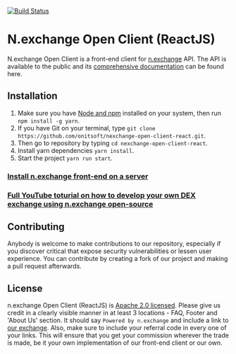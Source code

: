 [![Build Status](https://travis-ci.org/onitsoft/nexchange-open-client-react.svg?branch=master)](https://travis-ci.org/onitsoft/nexchange-open-client-react)

# N.exchange Open Client (ReactJS)

N.exchange Open Client is a front-end client for [n.exchange](https://n.exchange/) API. The API is available to the public and its [comprehensive documentation](https://n.exchange/apidocs) can be found here.

## Installation

1.  Make sure you have [Node and npm](https://docs.npmjs.com/getting-started/installing-node) installed on your system, then run `npm install -g yarn`.
2.  If you have Git on your terminal, type `git clone https://github.com/onitsoft/nexchange-open-client-react.git`.
3.  Then go to repository by typing `cd nexchange-open-client-react`.
4.  Install yarn dependencies `yarn install`.
5.  Start the project `yarn run start`.

### [Install n.exchange front-end on a server](https://medium.com/nexchange/nexchange-io-front-end-client-setup-on-a-server-501ea46f34aa)

### [Full YouTube toturial on how to develop your own DEX exchange using n.exchange open-source](https://www.youtube.com/watch?v=7ujmzb3HzCA)


## Contributing

Anybody is welcome to make contributions to our repository, especially if you discover critical that expose security vulnerabilities or lessen user experience. You can contribute by creating a fork of our project and making a pull request afterwards.

## License

n.exchange Open Client (ReactJS) is [Apache 2.0 licensed](https://github.com/onitsoft/nexchange-open-client-react/blob/master/LICENSE). Please give us credit in a clearly visible manner in at least 3 locations - FAQ, Footer and 'About Us' section. It should say `Powered by n.exchange` and include a link to [our exchange](https://n.exchange/). Also, make sure to include your referral code in every one of your links. This will ensure that you get your commission wherever the trade is made, be it your own implementation of our front-end client or our own.
